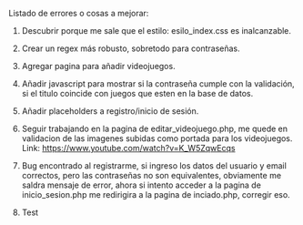 Listado de errores o cosas a mejorar:

1. Descubrir porque me sale que el estilo: esilo_index.css es inalcanzable.

2. Crear un regex más robusto, sobretodo para contraseñas.

3. Agregar pagina para añadir videojuegos.

4. Añadir javascript para mostrar si la contraseña cumple con la validación, si el titulo coincide con juegos que esten en la base de datos.

5. Añadir placeholders a registro/inicio de sesión.

6. Seguir trabajando en la pagina de editar_videojuego.php, me quede en validacion de 
las imagenes subidas como portada para los videojuegos.
Link:
https://www.youtube.com/watch?v=K_W5ZqwEcqs

7. Bug encontrado al registrarme, si ingreso los datos del usuario y email correctos, pero las contraseñas no son equivalentes, obviamente me saldra mensaje de error, ahora si intento acceder a la pagina de inicio_sesion.php me redirigira a la pagina de inciado.php, corregir eso.

8. Test